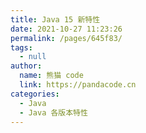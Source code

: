 ```yaml
---
title: Java 15 新特性
date: 2021-10-27 11:23:26
permalink: /pages/645f83/
tags: 
  - null
author: 
  name: 熊猫 code
  link: https://pandacode.cn
categories: 
  - Java
  - Java 各版本特性
---
```

